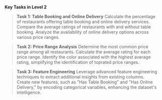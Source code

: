 **Key Tasks in Level 2**

> **Task 1: Table Booking and Online Delivery**
        Calculate the percentage of restaurants offering table booking and online delivery services.
        Compare the average ratings of restaurants with and without table booking.
        Analyze the availability of online delivery options across various price ranges.

> **Task 2: Price Range Analysis**
        Determine the most common price range among all restaurants.
        Calculate the average rating for each price range.
        Identify the color associated with the highest average rating, simplifying the identification of toprated price ranges.

> **Task 3: Feature Engineering**
        Leverage advanced feature engineering techniques to extract additional insights from existing columns.
        Create new features, such as "Has Table Booking" and "Has Online Delivery," by encoding categorical variables, enhancing the dataset's intelligence.